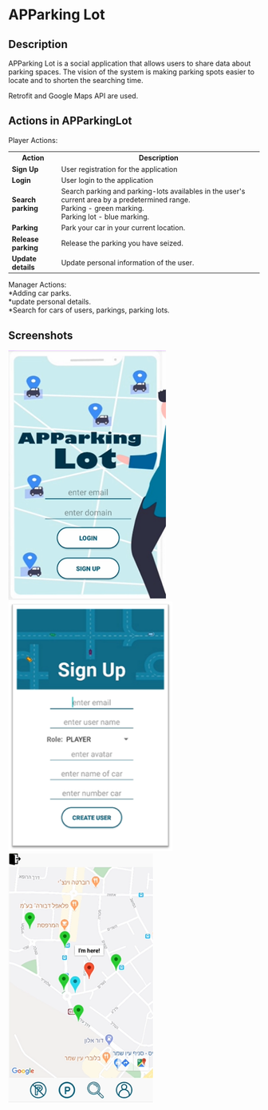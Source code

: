 # APParking Lot

## Description
APParking Lot is a social application that allows users to share data about parking spaces. The vision of the system is making parking spots easier to locate and to shorten the searching time.

Retrofit and Google Maps API are used.


## Actions in APParkingLot

Player Actions: 

<table>
    <th>Action</th>
    <th>Description</th>
		<tr>
			<td><b>Sign Up</b></td>
			<td>User registration for the application</td>
		</tr>
		<tr>
			<td><b>Login</b></td>
			<td>User login to the application</td>
		</tr>
		<tr>
			<td><b><b>Search parking</b></b></td>
			<td>Search parking and parking-lots availables in the user's current area by a predetermined range.<br>
				Parking - green marking.<br>
				Parking lot - blue marking.</td>
		</tr>
		<tr>
			<td><b>Parking</b></td>
			<td>Park your car in your current location.</td>
		</tr>
		<tr>
			<td><b>Release parking</b></td>
			<td>Release the parking you have seized.</td>
		</tr>
		<tr>
			<td><b>Update details</b></td>
			<td>Update personal information of the user.</td>
		</tr>
</table>

Manager Actions: <br>
*Adding car parks.<br>
*update personal details.<br>
*Search for cars of users, parkings, parking lots.<br>

## Screenshots

<p float="left">
  <img src="docc/login.png" height="500" alt="login"</img>
  <img src="docc/signup.png" height="500" alt="sign up"</img>
  <img src="docc/map.png" height="500" alt="map"</img>
</p>


